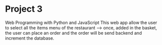 # Project 3

Web Programming with Python and JavaScript
This web app allow the user to select all the items menu of the restaurant
--> once, added in the basket, the user can place an order and the order will be send backend and increment the database.

